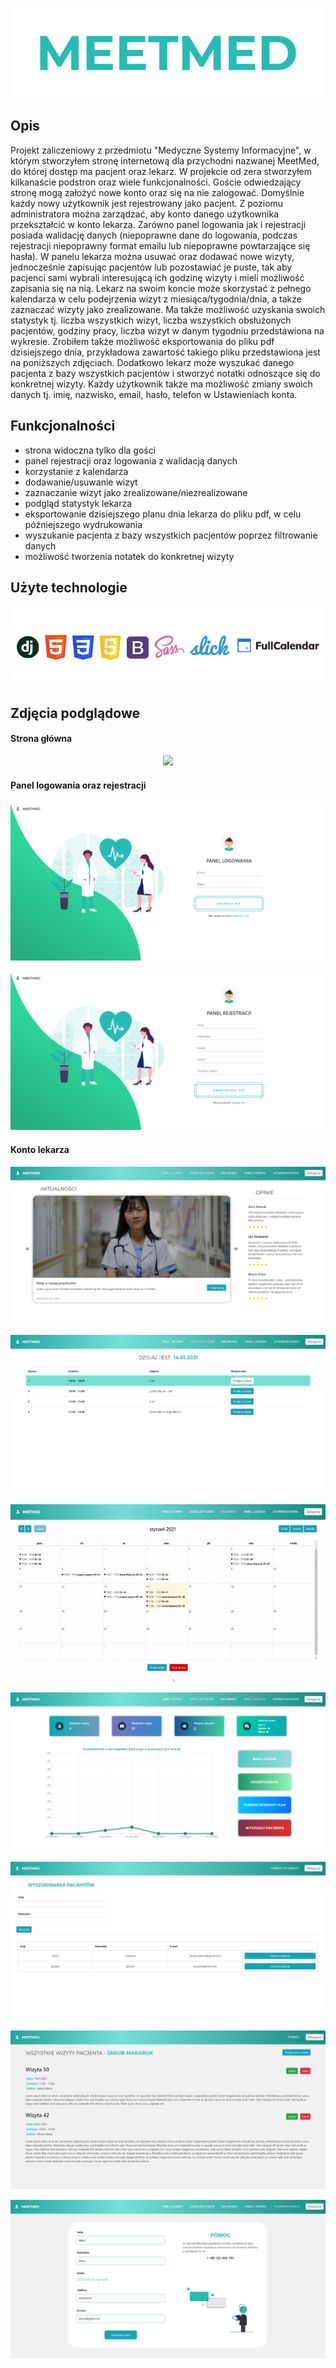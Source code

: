<p align="center">
  <img src="https://github.com/JakubMakaruk/meetmed-clinicapp/blob/main/readmeimgs/logo.png">
</p>

## Opis
Projekt zaliczeniowy z przedmiotu "Medyczne Systemy Informacyjne", w którym stworzyłem stronę internetową dla przychodni nazwanej MeetMed, do której dostęp ma pacjent oraz lekarz. W projekcie od zera stworzyłem kilkanaście podstron oraz wiele funkcjonalności. Goście odwiedzający stronę mogą założyć nowe konto oraz się na nie zalogować. Domyślnie każdy nowy użytkownik jest rejestrowany jako pacjent. Z poziomu administratora można zarządzać, aby konto danego użytkownika przekształcić w konto lekarza. Zarówno panel logowania jak i rejestracji posiada walidację danych (niepoprawne dane do logowania, podczas rejestracji niepoprawny format emailu lub niepoprawne powtarzające się hasła). W panelu lekarza można usuwać oraz dodawać nowe wizyty, jednocześnie zapisując pacjentów lub pozostawiać je puste, tak aby pacjenci sami wybrali interesującą ich godzinę wizyty i mieli możliwość zapisania się na nią. Lekarz na swoim koncie może skorzystać z pełnego kalendarza w celu podejrzenia wizyt z miesiąca/tygodnia/dnia, a także zaznaczać wizyty jako zrealizowane. Ma także możliwość uzyskania swoich statystyk tj. liczba wszystkich wizyt, liczba wszystkich obsłużonych pacjentów, godziny pracy, liczba wizyt w danym tygodniu przedstawiona na wykresie. Zrobiłem także możliwość eksportowania do pliku pdf dzisiejszego dnia, przykładowa zawartość takiego pliku przedstawiona jest na poniższych zdjęciach. Dodatkowo lekarz może wyszukać danego pacjenta z bazy wszystkich pacjentów i stworzyć notatki odnoszące się do konkretnej wizyty. Każdy użytkownik także ma możliwość zmiany swoich danych tj. imię, nazwisko, email, hasło, telefon w Ustawieniach konta.

## Funkcjonalności
- strona widoczna tylko dla gości
- panel rejestracji oraz logowania z walidacją danych
- korzystanie z kalendarza
- dodawanie/usuwanie wizyt
- zaznaczanie wizyt jako zrealizowane/niezrealizowane
- podgląd statystyk lekarza
- eksportowanie dzisiejszego planu dnia lekarza do pliku pdf, w celu późniejszego wydrukowania
- wyszukanie pacjenta z bazy wszystkich pacjentów poprzez filtrowanie danych
- możliwość tworzenia notatek do konkretnej wizyty

## Użyte technologie
<p align="center">
  <img src="https://github.com/JakubMakaruk/meetmed-clinicapp/blob/main/readmeimgs/technologies.png">
</p>

## Zdjęcia podglądowe
#### Strona główna
<p align="center">
 <img src="https://github.com/JakubMakaruk/meetmed-clinicapp/blob/main/readmeimgs/homepage.gif">
</p>

#### Panel logowania oraz rejestracji
<p align="center">
 <img src="https://github.com/JakubMakaruk/meetmed-clinicapp/blob/main/readmeimgs/loginpanel.png">
</p>
<p align="center">
 <img src="https://github.com/JakubMakaruk/meetmed-clinicapp/blob/main/readmeimgs/registerpanel.png">
</p>

#### Konto lekarza
<p align="center">
 <img src="https://github.com/JakubMakaruk/meetmed-clinicapp/blob/main/readmeimgs/doctorhome.png">
</p>
<p align="center">
 <img src="https://github.com/JakubMakaruk/meetmed-clinicapp/blob/main/readmeimgs/doctortoday.png">
</p>
<p align="center">
 <img src="https://github.com/JakubMakaruk/meetmed-clinicapp/blob/main/readmeimgs/doctorcalendar.gif">
</p>
<p align="center">
 <img src="https://github.com/JakubMakaruk/meetmed-clinicapp/blob/main/readmeimgs/doctorpanel.png">
</p>
<p align="center">
 <img src="https://github.com/JakubMakaruk/meetmed-clinicapp/blob/main/readmeimgs/searchpatient.png">
</p>
<p align="center">
 <img src="https://github.com/JakubMakaruk/meetmed-clinicapp/blob/main/readmeimgs/patientnotes.png">
</p>
<p align="center">
 <img src="https://github.com/JakubMakaruk/meetmed-clinicapp/blob/main/readmeimgs/settings.png">
</p>
